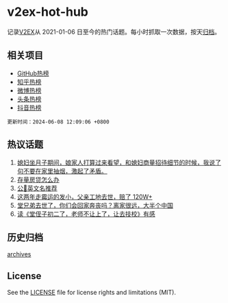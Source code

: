 # v2ex-hot-hub

 记录[V2EX](https://www.v2ex.com/)从 2021-01-06 日至今的热门话题。每小时抓取一次数据，按天[归档](archives)。
 
 ## 相关项目

- [GitHub热榜](https://github.com/lonnyzhang423/github-hot-hub)
- [知乎热榜](https://github.com/lonnyzhang423/zhihu-hot-hub)
- [微博热榜](https://github.com/lonnyzhang423/weibo-hot-hub)
- [头条热榜](https://github.com/lonnyzhang423/toutiao-hot-hub)
- [抖音热榜](https://github.com/lonnyzhang423/douyin-hot-hub)


 `更新时间：2024-06-08 12:09:06 +0800`

## 热议话题

1. [媳妇坐月子期间，娘家人打算过来看望，和媳妇商量招待细节的时候，我说了句不要在家里抽烟，激起了矛盾。](https://www.v2ex.com/t/1047684)
1. [存量房贷怎么办](https://www.v2ex.com/t/1047661)
1. [公🐶英文名推荐](https://www.v2ex.com/t/1047681)
1. [这两年走霉运的发小，父亲工地去世，赔了 120W+](https://www.v2ex.com/t/1047719)
1. [堂兄弟去世了，你们会回家奔丧吗？离家很远，大半个中国](https://www.v2ex.com/t/1047758)
1. [读《堂侄子初二了，老师不让上了，让去技校》有感](https://www.v2ex.com/t/1047712)

## 历史归档

[archives](archives)

## License

See the [LICENSE](LICENSE) file for license rights and limitations (MIT).
